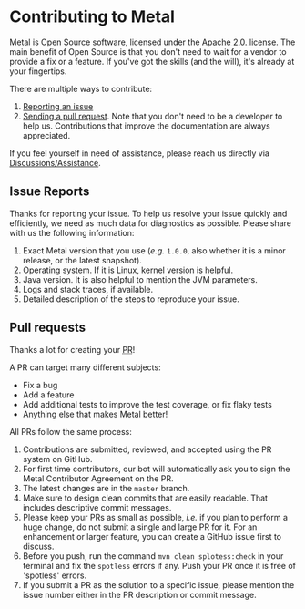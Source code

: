 # Contributing to Metal

Metal is Open Source software, licensed under the [Apache 2.0. license](LICENSE).
The main benefit of Open Source is that you don't need to wait for a vendor to provide a fix or a feature.
If you've got the skills (and the will), it's already at your fingertips.

There are multiple ways to contribute:

1. [Reporting an issue](#issue-reports)
2. [Sending a pull request](#pull-requests).
Note that you don't need to be a developer to help us.
Contributions that improve the documentation are always appreciated.

If you feel yourself in need of assistance, please reach us directly via [Discussions/Assistance](https://github.com/IcarusDB/metal/discussions/28).

## Issue Reports

Thanks for reporting your issue.
To help us resolve your issue quickly and efficiently, we need as much data for diagnostics as possible.
Please share with us the following information:

1.	Exact Metal version that you use (_e.g._ `1.0.0`, also whether it is a minor release, or the latest snapshot).
2.	Operating system.
If it is Linux, kernel version is helpful.
3.	Java version.
It is also helpful to mention the JVM parameters.
4.	Logs and stack traces, if available.
5.	Detailed description of the steps to reproduce your issue.

## Pull requests

Thanks a lot for creating your <abbr title="Pull Request">PR</abbr>!

A PR can target many different subjects:

* Fix a bug
* Add a feature
* Add additional tests to improve the test coverage, or fix flaky tests
* Anything else that makes Metal better!

All PRs follow the same process:

1.	Contributions are submitted, reviewed, and accepted using the PR system on GitHub.
2.	For first time contributors, our bot will automatically ask you to sign the Metal Contributor Agreement on the PR.
3.	The latest changes are in the `master` branch.
4.	Make sure to design clean commits that are easily readable.
That includes descriptive commit messages.
5.	Please keep your PRs as small as possible, _i.e._ if you plan to perform a huge change, do not submit a single and large PR for it.
For an enhancement or larger feature, you can create a GitHub issue first to discuss.
6.	Before you push, run the command `mvn clean splotess:check` in your terminal and fix the `spotless` errors if any.
Push your PR once it is free of 'spotless' errors.
7.	If you submit a PR as the solution to a specific issue, please mention the issue number either in the PR description or commit message.

